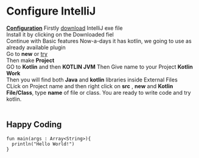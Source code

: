 # Configure IntelliJ
**[Configuration](https://www.youtube.com/watch?v=glX5Yx63_Vs&list=PLsyeobzWxl7rooJFZhc3qPLwVROovGCfh&index=4)**
Firstly [download](https://www.jetbrains.com/idea/download/#section=windows) IntelliJ exe file<br>
Install it by clicking on the Downloaded fiel<br>
Continue with Basic features Now-a-days it has kotlin, we going to use as already available plugin<br>
Go to **new** or [try](https://www.youtube.com/watch?v=8pu4hogS5lM)<br>
Then make  **Project** <br>
GO to **Kotlin** and then **KOTLIN JVM** Then Give name to your Project **Kotlin Work**<br>
Then you will find both **Java** and **kotlin** libraries inside External Files<br>
CLick on Project name and then right click on **src** , **new** and **Kotlin File/Class**, type **name** of file or class.
You are ready to write code and try kotlin.<br><br>
## Happy Coding

```
fun main(args : Array<String>){
  println("Hello World!")
}
```
